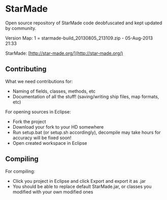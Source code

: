 StarMade
========

Open source repository of StarMade code deobfuscated and kept updated by community.

Version Map:
1 = starmade-build_20130805_213109.zip - 05-Aug-2013 21:33

StarMade: [http://star-made.org/](http://star-made.org/)

Contributing
-----------

What we need contributions for:
* Naming of fields, classes, methods, etc
* Documentation of all the stuff! (saving/writing ship files, map formats, etc)

For opening sources in Eclipse:
* Fork the project
* Download your fork to your HD somewhere
* Run setup.bat (or setup.sh accordingly), decompile may take hours for accuracy will be fixed soon!
* Open created workspace in Eclipse

Compiling
-----------

For compiling:
* Click you project in Eclipse and click Export and export it as .jar
* You should be able to replace default StarMade.jar, or classes you modified with your own modified ones
